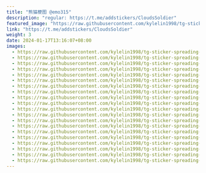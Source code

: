 ```yaml
---
title: "熊猫梗图 @emo315"
description: "regular: https://t.me/addstickers/CloudsSoldier"
featured_image: "https://raw.githubusercontent.com/kylelin1998/tg-sticker-spreading-worldwide-images/main/img/47c12c39-35a2-445d-a657-35246ac24d7b.jpg"
link: "https://t.me/addstickers/CloudsSoldier"
weight: 3
date: 2024-01-17T13:16:07+08:00
images:
  - https://raw.githubusercontent.com/kylelin1998/tg-sticker-spreading-worldwide-images/main/img/47c12c39-35a2-445d-a657-35246ac24d7b.jpg
  - https://raw.githubusercontent.com/kylelin1998/tg-sticker-spreading-worldwide-images/main/img/d9d68a98-6bd4-4c9c-9f12-00d1ac5e3f70.jpg
  - https://raw.githubusercontent.com/kylelin1998/tg-sticker-spreading-worldwide-images/main/img/76d34c2e-4c76-41d7-8ba5-87d54bc6d4a5.jpg
  - https://raw.githubusercontent.com/kylelin1998/tg-sticker-spreading-worldwide-images/main/img/c1bb3dfd-d4eb-4c15-9580-592e377f94d7.jpg
  - https://raw.githubusercontent.com/kylelin1998/tg-sticker-spreading-worldwide-images/main/img/36e465aa-2ac2-4ba9-809e-1adf0ff148a0.jpg
  - https://raw.githubusercontent.com/kylelin1998/tg-sticker-spreading-worldwide-images/main/img/950a9de8-a627-438e-a760-2a71be8ed2c8.jpg
  - https://raw.githubusercontent.com/kylelin1998/tg-sticker-spreading-worldwide-images/main/img/efcfcb35-eb31-444c-a5be-6d4a2c1073b6.jpg
  - https://raw.githubusercontent.com/kylelin1998/tg-sticker-spreading-worldwide-images/main/img/7fa8503e-ba5e-47ac-b976-4e5209921c18.jpg
  - https://raw.githubusercontent.com/kylelin1998/tg-sticker-spreading-worldwide-images/main/img/a596b94a-1261-4e71-8b9a-7d6b6618c95b.jpg
  - https://raw.githubusercontent.com/kylelin1998/tg-sticker-spreading-worldwide-images/main/img/bab870b2-7adc-4234-a17b-257abaf2e5c3.jpg
  - https://raw.githubusercontent.com/kylelin1998/tg-sticker-spreading-worldwide-images/main/img/553efd5d-cbd6-445e-ad38-2d7dd9db08f6.jpg
  - https://raw.githubusercontent.com/kylelin1998/tg-sticker-spreading-worldwide-images/main/img/9ded1ba9-5fd3-4930-8850-388dc9353440.jpg
  - https://raw.githubusercontent.com/kylelin1998/tg-sticker-spreading-worldwide-images/main/img/0905c1f7-5ac8-4230-a6b0-2fc10941b912.jpg
  - https://raw.githubusercontent.com/kylelin1998/tg-sticker-spreading-worldwide-images/main/img/331414fa-3c8d-4b58-9250-18fc01f083d2.jpg
  - https://raw.githubusercontent.com/kylelin1998/tg-sticker-spreading-worldwide-images/main/img/c8a37361-dedf-4abd-ba06-93da73ccc44e.jpg
  - https://raw.githubusercontent.com/kylelin1998/tg-sticker-spreading-worldwide-images/main/img/01cf0bd2-84db-4684-bf6a-4dea05b5bba6.jpg
  - https://raw.githubusercontent.com/kylelin1998/tg-sticker-spreading-worldwide-images/main/img/3c7742b1-194e-4cad-8f5f-3694f0c1430b.jpg
  - https://raw.githubusercontent.com/kylelin1998/tg-sticker-spreading-worldwide-images/main/img/ca89ac6a-90bd-4a0e-bd37-2c1400156c68.jpg
  - https://raw.githubusercontent.com/kylelin1998/tg-sticker-spreading-worldwide-images/main/img/6fc779f1-6d0b-4f56-a41b-789d1292fa9f.jpg
  - https://raw.githubusercontent.com/kylelin1998/tg-sticker-spreading-worldwide-images/main/img/c2a78a84-ceeb-4f71-a307-a5cc5b78584b.jpg
---
```

